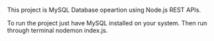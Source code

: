This project is MySQL Database opeartion using Node.js REST APIs.

To run the project just have MySQL installed on your system. Then run through terminal nodemon index.js.